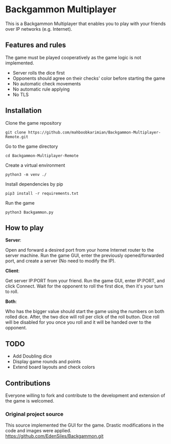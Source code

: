 # Backgammon Multiplayer

This is a Backgammon Multiplayer that enables you to play with your friends over IP networks (e.g. Internet).

## Features and rules

The game must be played cooperatively as the game logic is not implemented.
* Server rolls the dice first
* Opponents should agree on their checks' color before starting the game
* No automatic check movements
* No automatic rule applying
* No TLS

## Installation

Clone the game repository

`git clone https://github.com/mahboobkarimian/Backgammon-Multiplayer-Remote.git`

Go to the game directory

`cd Backgammon-Multiplayer-Remote`

Create a virtual environment

`python3 -m venv ./`

Install dependencies by pip

`pip3 install -r requirements.txt`

Run the game

`python3 Backgammon.py`

## How to play

**Server**:

Open and forward a desired port from your home Internet router to the server machine.
Run the game GUI, enter the previously opened/forwarded port, and create a server (No need to modify the IP).

**Client**:

Get server IP:PORT from your friend. Run the game GUI, enter IP:PORT, and click Connect.
Wait for the opponent to roll the first dice, then it's your turn to roll.

**Both**:

Who has the bigger value should start the game using the numbers on both rolled dice. After, the two dice will roll per click of the roll button. Dice roll will be disabled for you once you roll and it will be handed over to the opponent.

## TODO
* Add Doubling dice
* Display game rounds and points
* Extend board layouts and check colors

## Contributions

Everyone willing to fork and contribute to the development and extension of the game is welcomed.

### Original project source

This source implemented the GUI for the game. Drastic modifications in the code and images were applied.
https://github.com/EdenSiles/Backgammon.git
